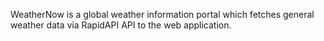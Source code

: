WeatherNow is a global weather information portal which fetches general weather data via RapidAPI API to the web application.
